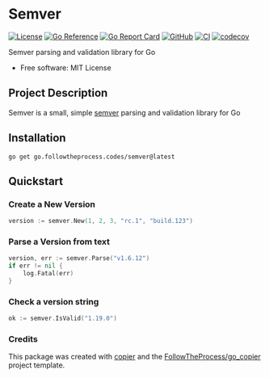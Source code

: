 # Semver

[![License](https://img.shields.io/github/license/FollowTheProcess/semver)](https://github.com/FollowTheProcess/semver)
[![Go Reference](https://pkg.go.dev/badge/go.followtheprocess.codes/semver.svg)](https://pkg.go.dev/go.followtheprocess.codes/semver)
[![Go Report Card](https://goreportcard.com/badge/github.com/FollowTheProcess/semver)](https://goreportcard.com/report/github.com/FollowTheProcess/semver)
[![GitHub](https://img.shields.io/github/v/release/FollowTheProcess/semver?logo=github&sort=semver)](https://github.com/FollowTheProcess/semver)
[![CI](https://github.com/FollowTheProcess/semver/workflows/CI/badge.svg)](https://github.com/FollowTheProcess/semver/actions?query=workflow%3ACI)
[![codecov](https://codecov.io/gh/FollowTheProcess/semver/branch/main/graph/badge.svg?token=Q8Y5KFA9ZK)](https://codecov.io/gh/FollowTheProcess/semver)

Semver parsing and validation library for Go

* Free software: MIT License

## Project Description

Semver is a small, simple [semver] parsing and validation library for Go

## Installation

```shell
go get go.followtheprocess.codes/semver@latest
```

## Quickstart

### Create a New Version

```go
version := semver.New(1, 2, 3, "rc.1", "build.123")
```

### Parse a Version from text

```go
version, err := semver.Parse("v1.6.12")
if err != nil {
    log.Fatal(err)
}
```

### Check a version string

```go
ok := semver.IsValid("1.19.0")
```

### Credits

This package was created with [copier] and the [FollowTheProcess/go_copier] project template.

[copier]: https://copier.readthedocs.io/en/stable/
[FollowTheProcess/go_copier]: https://github.com/FollowTheProcess/go_copier
[semver]: https://semver.org
